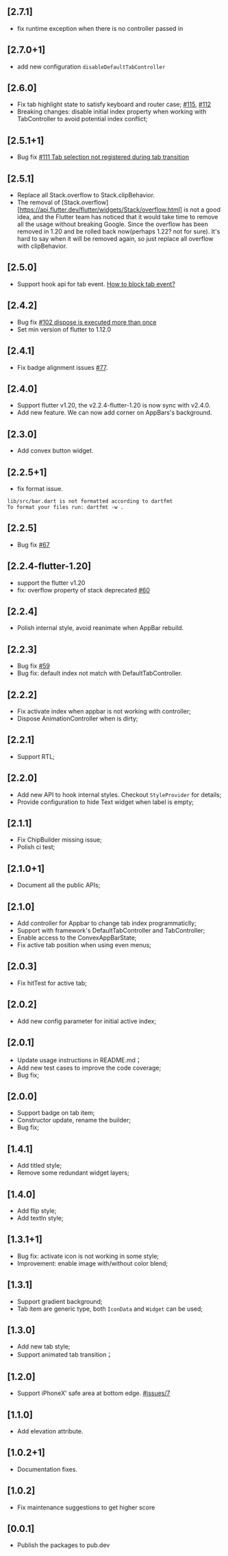 ## [2.7.1]
* fix runtime exception when there is no controller passed in

## [2.7.0+1]
* add new configuration `disableDefaultTabController`

## [2.6.0]
* Fix tab highlight state to satisfy keyboard and router case; [#115](https://github.com/hacktons/convex_bottom_bar/issues/115), [#112](https://github.com/hacktons/convex_bottom_bar/issues/112)
* Breaking changes: disable initial index property when working with TabController to avoid potential index conflict;

## [2.5.1+1]
* Bug fix [#111 Tab selection not registered during tab transition](https://github.com/hacktons/convex_bottom_bar/issues/111)

## [2.5.1]

* Replace all Stack.overflow to Stack.clipBehavior. 
* The removal of [Stack.overflow][https://api.flutter.dev/flutter/widgets/Stack/overflow.html] is not a good idea, and the Flutter team has noticed that it would take time to remove all the usage without breaking Google.
Since the overflow has been removed in 1.20 and be rolled back now(perhaps 1.22? not for sure). It's hard to say when it will be removed again, so just replace all overflow with clipBehavior.

## [2.5.0]
* Support hook api for tab event. [How to block tab event?](https://github.com/hacktons/convex_bottom_bar/blob/master/doc/how-to-block-tab-event.md)

## [2.4.2]
* Bug fix [#102 dispose is executed more than once](https://github.com/hacktons/convex_bottom_bar/issues/102)
* Set min version of  flutter to 1.12.0

## [2.4.1]
* Fix badge alignment issues [#77](https://github.com/hacktons/convex_bottom_bar/issues/77).

## [2.4.0]
* Support flutter v1.20, the v2.2.4-flutter-1.20 is now sync with v2.4.0.
* Add new feature. We can now add corner on AppBars's background.

## [2.3.0]
* Add convex button widget.

## [2.2.5+1]

* fix format issue.
```
lib/src/bar.dart is not formatted according to dartfmt
To format your files run: dartfmt -w .
```

## [2.2.5]

* Bug fix [#67](https://github.com/hacktons/convex_bottom_bar/issues/67)

## [2.2.4-flutter-1.20]
* support the flutter v1.20
* fix: overflow property of stack deprecated [#60](https://github.com/hacktons/convex_bottom_bar/pull/60)

## [2.2.4]
* Polish internal style, avoid reanimate when AppBar rebuild.

## [2.2.3]

* Bug fix [#59](https://github.com/hacktons/convex_bottom_bar/issues/59)
* Bug fix: default index not match with DefaultTabController.

## [2.2.2]
* Fix activate index when appbar is not working with controller;
* Dispose AnimationController when is dirty;

## [2.2.1]
* Support RTL;

## [2.2.0]

* Add new API to hook internal styles. Checkout `StyleProvider` for details;
* Provide configuration to hide Text widget when label is empty;

## [2.1.1]

* Fix ChipBuilder missing issue;
* Polish ci test;

## [2.1.0+1]

* Document all the public APIs;
 
## [2.1.0]

* Add controller for Appbar to change tab index programmaticlly;
* Support with framework's DefaultTabController and TabController;
* Enable access to the ConvexAppBarState;
* Fix active tab position when using even menus;

## [2.0.3]

* Fix hitTest for active tab;

## [2.0.2]

* Add new config parameter for initial active index;

## [2.0.1]

* Update usage instructions in README.md；
* Add new test cases to improve the code coverage;
* Bug fix;

## [2.0.0]

* Support badge on tab item;
* Constructor update, rename the builder;
* Bug fix;

## [1.4.1]

* Add titled style;
* Remove some redundant widget layers;

## [1.4.0]

* Add flip style;
* Add textIn style;

## [1.3.1+1]

* Bug fix: activate icon is not working in some style;
* Improvement: enable image with/without color blend;
 
## [1.3.1]

* Support gradient background;
* Tab item are generic type, both `IconData` and `Widget` can be used;

## [1.3.0]

* Add new tab style;
* Support animated tab transition；

## [1.2.0]

* Support iPhoneX' safe area at bottom edge. [#issues/7](https://github.com/hacktons/convex_bottom_bar/issues/7)

## [1.1.0]

* Add elevation attribute.

## [1.0.2+1]

* Documentation fixes.

## [1.0.2]

* Fix maintenance suggestions to get higher score

## [0.0.1]

* Publish the packages to pub.dev

